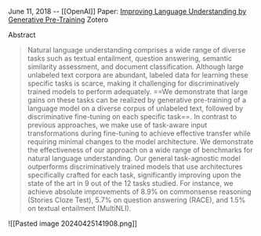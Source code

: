June 11, 2018 -- [[OpenAI]]
Paper: [Improving Language Understanding by Generative Pre-Training](https://paperswithcode.com/paper/improving-language-understanding-by)
Zotero

Abstract
> Natural language understanding comprises a wide range of diverse tasks such as textual entailment, question answering, semantic similarity assessment, and document classification. Although large unlabeled text corpora are abundant, labeled data for learning these specific tasks is scarce, making it challenging for discriminatively trained models to perform adequately. ==We demonstrate that large gains on these tasks can be realized by generative pre-training of a language model on a diverse corpus of unlabeled text, followed by discriminative fine-tuning on each specific task==. In contrast to previous approaches, we make use of task-aware input transformations during fine-tuning to achieve effective transfer while requiring minimal changes to the model architecture. We demonstrate the effectiveness of our approach on a wide range of benchmarks for natural language understanding. Our general task-agnostic model outperforms discriminatively trained models that use architectures specifically crafted for each task, significantly improving upon the state of the art in 9 out of the 12 tasks studied. For instance, we achieve absolute improvements of 8.9% on commonsense reasoning (Stories Cloze Test), 5.7% on question answering (RACE), and 1.5% on textual entailment (MultiNLI).

![[Pasted image 20240425141908.png]]